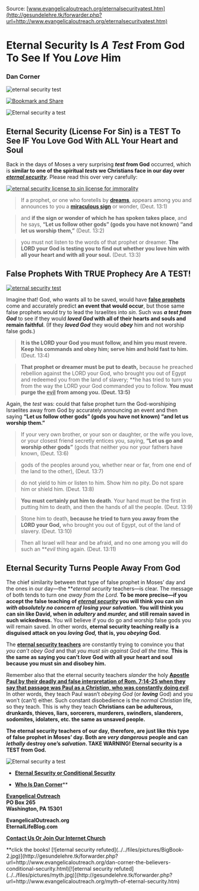 <!--t Eternal Security Is A Test From God t-->
<!--d  d-->

Source: [www.evangelicaloutreach.org/eternalsecurityatest.htm](http://gesundelehre.tk/forwarder.php?url=http://www.evangelicaloutreach.org/eternalsecurityatest.htm)


# Eternal Security Is _A Test_ From God To See If You _Love_ Him

### Dan Corner

![eternal security test](../../files/pictures/evangelical-eternal-security-test.jpg)

[![Bookmark and Share](../s7.addthis.com/static/btn/v2/lg-share-en.gif)](http://www.addthis.com/bookmark.php?v=250&username=xa-4ce723c86d857fe0)

![Eternal security a test](../../files/pictures/a-colorb.gif)



## Eternal Security (License For Sin) is a TEST To See IF You Love God With ALL Your Heart and Soul

Back in the days of Moses a very surprising **_test_ from God** occurred, which is **similar to one of the spiritual _tests_ we Christians face in our day over _[eternal security](http://gesundelehre.tk/forwarder.php?url=http://www.evangelicaloutreach.org/eternal-security.html)_**. Please read this over very carefully:

[![eternal security license to sin license for immorality](../../files/pictures/eternal-security-is-a-test-from-God.jpg "Eternal Security License to Sin")](http://gesundelehre.tk/forwarder.php?url=http://www.evangelicaloutreach.org/eternal-security.html)

> If a prophet, or one who foretells by [**dreams**](http://gesundelehre.tk/forwarder.php?url=http://www.evangelicaloutreach.org/dreams.htm), appears among you and announces to you a [**miraculous sign**](http://gesundelehre.tk/forwarder.php?url=http://www.evangelicaloutreach.org/miracles.html) or wonder, (Deut. 13:1)

> and **if the sign or wonder of which he has spoken takes place**, and he says, **“Let us follow other gods” (gods you have not known) “and let us worship them,”** (Deut. 13:2)

> you must not listen to the words of that prophet or dreamer. **The LORD your God is testing you to find out whether you love him with all your heart and with all your soul.**  (Deut. 13:3)



## False Prophets With TRUE Prophecy Are A TEST!

[![eternal security test](../../files/pictures/wolf.gif "Eternal security is a test from God")](http://gesundelehre.tk/forwarder.php?url=http://www.evangelicaloutreach.org/false.htm)

Imagine that! God, who wants all to be saved, would have [**false prophets**](http://gesundelehre.tk/forwarder.php?url=http://www.evangelicaloutreach.org/false.htm) come and accurately predict **an event that would occur**, but those same false prophets would try to lead the Israelites into _sin_. Such was **_a test from God_** to see if they would **_loved God_ with all of their hearts and souls and remain faithful**. (If they **_loved God_** they would **_obey_** him and not worship false gods.)

> **It is the LORD your God you must follow, and him you must revere. Keep his commands and obey him; serve him and hold fast to him.**  (Deut. 13:4)

> **That prophet or dreamer must be put to death,** because he preached rebellion against the LORD your God, who brought you out of Egypt and redeemed you from the land of slavery; **he has tried to turn you from the way the LORD your God commanded you to follow.  **You must purge the <u>evil</u> from among you. (Deut. 13:5)**

Again, the _test_ was: could that false prophet turn the God-worshiping Israelites away from God by accurately announcing an event and then saying **“Let us follow other gods” (gods you have not known) “and let us worship them.”**

> If your very own brother, or your son or daughter, or the wife you love, or your closest friend secretly entices you, saying, **“Let us go and worship other gods”** (gods that neither you nor your fathers have known, (Deut. 13:6)

> gods of the peoples around you, whether near or far, from one end of the land to the other), (Deut. 13:7)

> do not yield to him or listen to him. Show him no pity. Do not spare him or shield him. (Deut. 13:8)

> **You must certainly put him to death**. Your hand must be the first in putting him to death, and then the hands of all the people. (Deut. 13:9)

> Stone him to death, **because he tried to turn you away from the LORD your God,** who brought you out of Egypt, out of the land of slavery. (Deut. 13:10)

> Then all Israel will hear and be afraid, and no one among you will do such an **_evil_ thing again. (Deut. 13:11)



## Eternal Security Turns People Away From God

The chief similarity between that type of false prophet in Moses’ day and the ones in our day—the **_eternal security_ teachers—is clear. The message of both tends to turn one _away from the Lord._ **To be more precise—if you accept the false teaching of _[eternal security](http://gesundelehre.tk/forwarder.php?url=http://www.evangelicaloutreach.org/eternal-security.html)_ you will think you can _sin with absolutely no concern of losing your salvation._  You will think you can sin like David, when in _adultery_ and _murder,_ and still remain saved in such wickedness.**  You will believe if you do go and worship false gods you will remain saved. In other words, **eternal security teaching really is a disguised attack on you _loving_ _God,_ that is, you _obeying_ God.**

The [**eternal security teachers**](http://gesundelehre.tk/forwarder.php?url=http://www.evangelicaloutreach.org/eternal-security-teachers.html) are constantly trying to convince you that _you can’t obey God_ and that _you must sin against God all the time._ **This is the same as saying you can’t _love_ God with all your heart and soul because you must sin and disobey him.**

Remember also that the eternal security teachers _slander_ the holy [**Apostle Paul by their deadly and false interpretation of Rom. 7:14-25 when they say that passage was Paul as a _Christian_, who was constantly doing _evil_**](http://gesundelehre.tk/forwarder.php?url=http://www.evangelicaloutreach.org/worst-of-sinners.htm)_._ In other words, they teach Paul wasn’t _obeying_ _God_ (or **_loving_** God) and you won’t (can’t) either. Such constant disobedience is the _normal Christian_ life, so they teach. This is why they teach **Christians can be adulterous, drunkards, thieves, liars, sorcerers, murderers, swindlers, slanderers, sodomites, idolaters, etc. the same as unsaved people.**

**The eternal security teachers of our day, therefore, are just like this type of false prophet in Moses’ day. Both are _very dangerous_ people and can _lethally_ destroy one’s _salvation_. TAKE WARNING! Eternal security is a TEST from God.**

![Eternal security a test](../../files/pictures/a-colorb.gif)

- **[Eternal Security or Conditional Security](http://gesundelehre.tk/forwarder.php?url=http://www.evangelicaloutreach.org/eternal-security.html)**

- [**Who Is Dan Corner**](http://gesundelehre.tk/forwarder.php?url=http://www.evangelicaloutreach.org/dancorner.html)**

**[Evangelical Outreach](http://gesundelehre.tk/forwarder.php?url=http://www.evangelicaloutreach.org/index.html)**  
**PO Box 265**  
 **Washington, PA 15301**
 
**EvangelicalOutreach.org**  
**EternalLifeBlog.com**

**[Contact Us Or Join Our Internet Church](http://gesundelehre.tk/forwarder.php?url=http://www.evangelicaloutreach.org/contact.html)**

<span class="inline-images">
**click the books! [![eternal security refuted](../../files/pictures/BigBook-2.jpg)](http://gesundelehre.tk/forwarder.php?url=http://www.evangelicaloutreach.org/dan-corner-the-believers-conditional-security.html)[![eternal security refuted](../../files/pictures/myth.jpg)](http://gesundelehre.tk/forwarder.php?url=http://www.evangelicaloutreach.org/myth-of-eternal-security.htm)
</span>